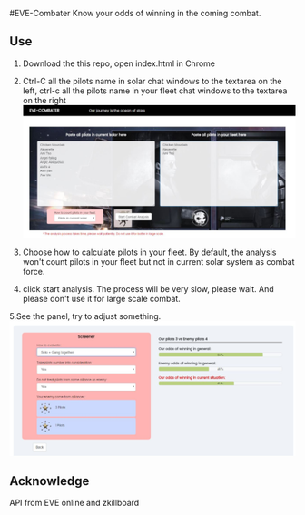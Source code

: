 #EVE-Combater
Know your odds of winning in the coming combat.

Use
--
1. Download the this repo, open index.html in Chrome <br/>

2. Ctrl-C all the pilots name in solar chat windows to the textarea on the left, ctrl-c all the pilots name in your fleet chat windows to the textarea on the right<br/>
![1](https://raw.githubusercontent.com/byn9826/eve-combater/master/~legend/1.JPG)<br/>

3. Choose how to calculate pilots in your fleet. By default, the analysis won't count pilots in your fleet but not in current solar system as combat force.<br/>

4. click start analysis. The process will be very slow, please wait. And please don't use it for large scale combat.<br/>

5.See the panel, try to adjust something.<br/>
![2](https://raw.githubusercontent.com/byn9826/eve-combater/master/~legend/2.JPG)<br/>

Acknowledge
--
API from EVE online and zkillboard
